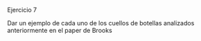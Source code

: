 Ejercicio 7

Dar un ejemplo de cada uno de los cuellos de botellas analizados anteriormente en el paper de Brooks